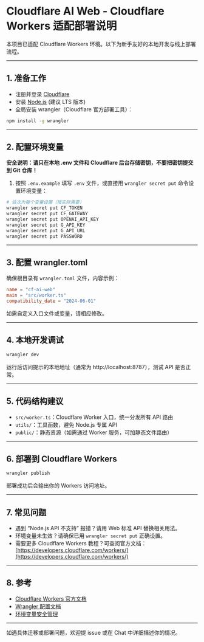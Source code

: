 ﻿# Cloudflare AI Web - Cloudflare Workers 适配部署说明

本项目已适配 Cloudflare Workers 环境。以下为新手友好的本地开发与线上部署流程。

---

## 1. 准备工作

- 注册并登录 [Cloudflare](https://dash.cloudflare.com/)
- 安装 [Node.js](https://nodejs.org/) (建议 LTS 版本)
- 全局安装 wrangler（Cloudflare 官方部署工具）：

```bash
npm install -g wrangler
```

---

## 2. 配置环境变量

**安全说明：请只在本地 .env 文件和 Cloudflare 后台存储密钥，不要把密钥提交到 Git 仓库！**

1. 按照 `.env.example` 填写 `.env` 文件，或直接用 `wrangler secret put` 命令设置环境变量：

```bash
# 依次为每个变量设置（按实际需要）
wrangler secret put CF_TOKEN
wrangler secret put CF_GATEWAY
wrangler secret put OPENAI_API_KEY
wrangler secret put G_API_KEY
wrangler secret put G_API_URL
wrangler secret put PASSWORD
```

---

## 3. 配置 wrangler.toml

确保根目录有 `wrangler.toml` 文件，内容示例：

```toml
name = "cf-ai-web"
main = "src/worker.ts"
compatibility_date = "2024-06-01"
```

如需自定义入口文件或变量，请相应修改。

---

## 4. 本地开发调试

```bash
wrangler dev
```

运行后访问提示的本地地址（通常为 http://localhost:8787），测试 API 是否正常。

---

## 5. 代码结构建议

- `src/worker.ts`：Cloudflare Worker 入口，统一分发所有 API 路由
- `utils/`：工具函数，避免 Node.js 专属 API
- `public/`：静态资源（如需通过 Worker 服务，可加静态文件路由）

---

## 6. 部署到 Cloudflare Workers

```bash
wrangler publish
```

部署成功后会输出你的 Workers 访问地址。

---

## 7. 常见问题

- 遇到 “Node.js API 不支持” 报错？请用 Web 标准 API 替换相关用法。
- 环境变量未生效？请确保已用 `wrangler secret put` 正确设置。
- 需要更多 Cloudflare Workers 教程？可查阅官方文档：[https://developers.cloudflare.com/workers/](https://developers.cloudflare.com/workers/)

---

## 8. 参考

- [Cloudflare Workers 官方文档](https://developers.cloudflare.com/workers/)
- [Wrangler 配置文档](https://developers.cloudflare.com/workers/wrangler/)
- [环境变量安全管理](https://developers.cloudflare.com/workers/configuration/secrets/)

---

如遇具体迁移或部署问题，欢迎提 issue 或在 Chat 中详细描述你的情况。